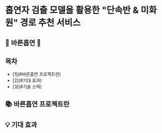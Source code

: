 # 흡연자 검출 모델을 활용한 "단속반 & 미화원" 경로 추천 서비스
## 🚬 바른흡연 🔎
## 목차 
- [1](#바른흡연 프로젝트란)
- [2](#기대 효과)
- [3](#기술 스택)
## 📚 바른흡연 프로젝트란
## 💡 기대 효과

